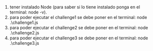 ﻿1. tener instalado Node (para saber si lo tiene instalado ponga en el terminal: node -v).
2. para poder ejecutar el challenge1 se debe poner en el terminal: node .\challenge1.js
3. para poder ejecutar el challenge2 se debe poner en el terminal: node .\challenge2.js
4. para poder ejecutar el challenge3 se debe poner en el terminal: node .\challenge3.js
